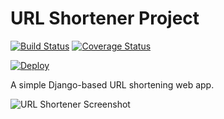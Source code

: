 # URL Shortener Project 

[![Build Status](https://travis-ci.org/smtchahal/url-shortener.svg?branch=master)](https://travis-ci.org/smtchahal/url-shortener)
[![Coverage Status](https://coveralls.io/repos/github/smtchahal/url-shortener/badge.svg?branch=master)](https://coveralls.io/github/smtchahal/url-shortener?branch=master)

[![Deploy](https://www.herokucdn.com/deploy/button.png)](https://heroku.com/deploy)

A simple Django-based URL shortening web app.

<img src="http://i.imgur.com/rDkOd8e.png" alt="URL Shortener Screenshot" />
